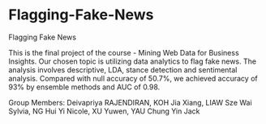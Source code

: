 # Flagging-Fake-News
Flagging Fake News

This is the final project of the course - Mining Web Data for Business Insights. 
Our chosen topic is utilizing data analytics to flag fake news. 
The analysis involves descriptive, LDA, stance detection and sentimental analysis. 
Compared with null accuracy of 50.7%, we achieved accuracy of 93% by ensemble methods and AUC of 0.98.

Group Members:
Deivapriya RAJENDIRAN, 
KOH Jia Xiang,
LIAW Sze Wai Sylvia,
NG Hui Yi Nicole,
XU Yuwen,
YAU Chung Yin Jack
